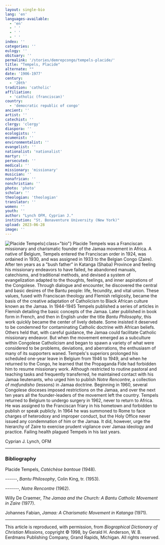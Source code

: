 ```yaml
---
layout: single-bio
lang: 'en'
languages-available:
  - 'en'
  - ' '
  - ' '
  - ' '
index: ''
categories: ''
eulogy: ''
obituary: ''
permalink: '/stories/demrepcongo/tempels-placide/'
title: "Tempels, Placide"
alternate: ""
date: '1906-1977'
century:
  - '20th'
tradition: 'catholic'
affiliation:
  - 'catholic (franciscan)'
country:
  - 'democratic republic of congo'
ancient: ''
artist: ''
catechist: ''
clergy: 'clergy'
diaspora: ''
ecologists: ''
ecumenist: ''
environmentalist: ''
evangelist: ''
nationalist: 'nationalist'
martyr: ''
persecuted: ''
medical: ''
missionary: 'missionary'
musician: ''
nonafrican: ''
nonchristian: ''
photo: 'photo'
scholar: ''
theologian: 'theologian'
translator: ''
women: ''
youth: ''
author: "Lynch OFM, Cyprian J."
institution: "St. Bonaventure University (New York)"
upload: 2023-06-28
image: ''
---
```


![Placide Tempels](\images\bio-pics\demrepcongo\temples-placide\temples-placide.jpg){:class="bio"}
Placide Tempels was a Franciscan missionary and charismatic founder of the Jamaa movement in Africa. A native of Belgium, Tempels entered the Franciscan order in 1924, was ordained in 1930, and was assigned in 1933 to the Belgian Congo (Zaire). After ten years as a "bush father" in Katanga (Shaba) Province and feeling his missionary endeavors to have failed, he abandoned manuals, catechisms, and traditional methods, and devised a system of evangelization adapted to the thoughts, feelings, and inner aspirations of the Congolese. Through dialogue and encounter, he discovered the central and basic desires of the Bantu people: life, fecundity, and vital union. These values, fused with Franciscan theology and Flemish religiosity, became the basis of the creative adaptation of Catholicism to Black African culture known as the Jamaa.
In 1944-1945 Tempels published a series of articles in Flemish detailing the basic concepts of the Jamaa. Later published in book form in French, and then in English under the title *Bantu Philosophy*, this work quickly became the center of lively debate. Some insisted it deserved to be condemned for contaminating Catholic doctrine with African beliefs. Others held that, with careful guidance, the Jamaa could facilitate Catholic missionary endeavor. But when the movement emerged as a subculture within Congolese Catholicism and began to spawn a variety of what were considered to be problems, deviations, and aberrations, the enthusiasm of many of its supporters waned.
Tempels's superiors prolonged his scheduled one-year leave in Belgium from 1946 to 1949, and when he returned to the Congo, he learned that the Propaganda Fide had forbidden him to resume missionary work. Although restricted to routine pastoral and teaching tasks and frequently transferred, he maintained contact with his Jamaa lieutenants, who urged him to publish *Notre Rencontre*, a collection of *mafundisho* (lessons) in Jamaa doctrine.
Beginning in 1960, several Congolese dioceses imposed restrictions on the Jamaa, and over the next ten years all the founder-leaders of the movement left the country. Tempels returned to Belgium to undergo surgery in 1962, never to return to Africa. He was assigned to the Franciscan friary in his hometown and forbidden to publish or speak publicly. In 1964 he was summoned to Rome to face charges of heterodoxy and improper conduct, but the Holy Office never issued any condemnation of him or the Jamaa. It did, however, urge the hierarchy of Zaire to exercise prudent vigilance over Jamaa ideology and practice. Failing health plagued Tempels in his last years.

Cyprian J. Lynch, OFM

---
### Bibliography
Placide Tempels, *Catéchèse bantoue* (1948).

------, *Bantu Philosophy*, Colin King, tr. (1953).

-------, *Notre Rencontre* (1962).

Willy De Craemer, *The Jamaa and the Church: A Bantu Catholic Movement in Zaire* (1977).

Johannes Fabian, *Jamaa: A Charismatic Movement in Katanga* (1971).

---

This article is reproduced, with permission, from *Biographical Dictionary of Christian Missions*, copyright © 1998, by Gerald H. Anderson, W. B. Eerdmans Publishing Company, Grand Rapids, Michigan. All rights reserved.
